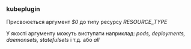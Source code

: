### kubeplugin

Присвоюється аргумент *$0* до типу ресурсу *RESOURCE_TYPE*<br>

У якості аргументу можуть виступати наприклад: *pods, deployments, daemonsets, statefulsets* і т.д. або *all*
